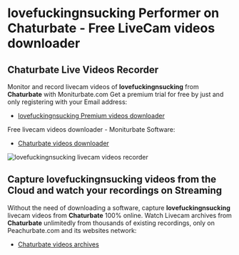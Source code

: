 # lovefuckingnsucking Performer on Chaturbate - Free LiveCam videos downloader

## Chaturbate Live Videos Recorder

Monitor and record livecam videos of **lovefuckingnsucking** from **Chaturbate** with Moniturbate.com
Get a premium trial for free by just and only registering with your Email address:
* [lovefuckingnsucking Premium videos downloader](https://moniturbate.com/request-demo-licence-key.html)

Free livecam videos downloader - Moniturbate Software:
* [Chaturbate videos downloader](https://moniturbate.com/moniturbate-download-software.html)

![lovefuckingnsucking livecam videos recorder](https://peachurnet.com/templates/moniturbate-software.png)


## Capture lovefuckingnsucking videos from the Cloud and watch your recordings on Streaming

Without the need of downloading a software, capture **lovefuckingnsucking** livecam videos from **Chaturbate** 100% online.
Watch Livecam archives from **Chaturbate** unlimitedly from thousands of existing recordings, only on Peachurbate.com and its websites network:
* [Chaturbate videos archives](https://peachurnet.com/)